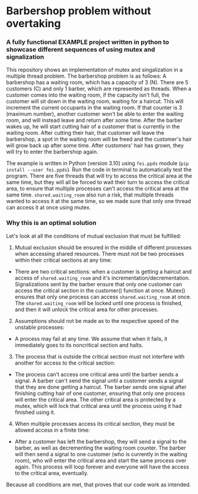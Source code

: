 # Barbershop problem without overtaking

### A fully functional EXAMPLE project written in python to showcase different sequences of using mutex and signalization

This repository shows an implementation of mutex and singalization in a multiple thread problem. The barbershop problem is as follows:
A barbershop has a waiting room, which has a capacity of 3 (N). There are 5 customers (C) and only 1 barber, which are represented as threads. When a customer comes into the waiting room, if the capacity isn't full, the customer will sit down in the waiting room, waiting for a haircut. This will increment the current occupants in the waiting room. If that counter is 3 (maximum number), another customer won't be able to enter the waiting room, and will instead leave and return after some time. After the barber wakes up, he will start cutting hair of a customer that is currently in the waiting room. After cutting their hair, that customer will leave the barbershop, a spot in the waiting room will be freed and the customer's hair will grow back up after some time. After customers' hair has grown, they will try to enter the barbershop again.

The example is written in Python (version 3.10) using ```fei.ppds``` module (```pip install --user fei.ppds```). Run the code in terminal to automatically test the program. There are five threads that will try to access the critical area at the same time, but they will all be forced to wait their turn to access the critical area, to ensure that multiple processes can't access the critical area at the same time. ```shared.waiting_room``` also run a risk, that multiple threads wanted to access it at the same time, so we made sure that only one thread can access it at once using mutex.

### Why this is an optimal solution

Let's look at all the conditions of mutual exclusion that must be fulfilled: 

1. Mutual exclusion should be ensured in the middle of different processes when accessing shared resources. There must not be two processes within their critical sections at any time: 
* There are two critical sections: when a customer is getting a haircut and access of ```shared.waiting_room``` and it's incrementation/decrementation. Signalizations sent by the barber ensure that only one customer can access the critical section in the customer() function at once. Mutex() ensures that only one process can access ```shared.waiting_room``` at once. The ```shared.waiting_room``` will be locked until one process is finished, and then it will unlock the critical area for other processes.
2. Assumptions should not be made as to the respective speed of the unstable processes: 
* A process may fail at any time. We assume that when it fails, it immediately goes to its noncritical section and halts.
3. The process that is outside the critical section must not interfere with another for access to the critical section: 
* The process can't access one critical area until the barber sends a signal. A barber can't send the signal until a customer sends a signal that they are done getting a haircut. The barber sends one signal after finishing cutting hair of one customer, ensuring that only one process will enter the critical area. The other critical area is protected by a mutex, which will lock that critical area until the process using it had finished using it.
4. When multiple processes access its critical section, they must be allowed access in a finite time: 
* After a customer has left the barbershop, they will send a signal to the barber, as well as decrementing the waiting room counter. The barber will then send a signal to one customer (who is currently in the waiting room), who will enter the critical area and start the same process over again. This process will loop forever and everyone will have the access to the critical area, eventually.

Because all conditions are met, that proves that our code work as intended.